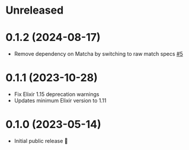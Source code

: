 # Unreleased

# 0.1.2 (2024-08-17)

* Remove dependency on Matcha by switching to raw match specs
  [#5](https://github.com/axelson/data_tracer/pull/5)

# 0.1.1 (2023-10-28)

* Fix Elixir 1.15 deprecation warnings
* Updates minimum Elixir version to 1.11

# 0.1.0 (2023-05-14)

* Initial public release 🎉

